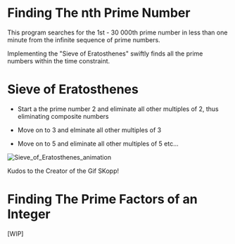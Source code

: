 # Finding The nth Prime Number
This program searches for the 1st - 30 000th prime number in less than one minute from the infinite sequence of prime numbers.

Implementing the "Sieve of Eratosthenes" swiftly finds all the prime numbers within the time constraint.

# Sieve of Eratosthenes
- Start a the prime number 2 and eliminate all other multiples of 2, thus eliminating composite numbers

- Move on to 3 and elminate all other multiples of 3

- Move on to 5 and eliminate all other multiples of 5 etc...

![Sieve_of_Eratosthenes_animation](https://user-images.githubusercontent.com/59797227/105047827-d26d9f00-5a38-11eb-8242-3ca2cbfda342.gif)

Kudos to the Creator of the Gif SKopp!

# Finding The Prime Factors of an Integer
[WIP]
